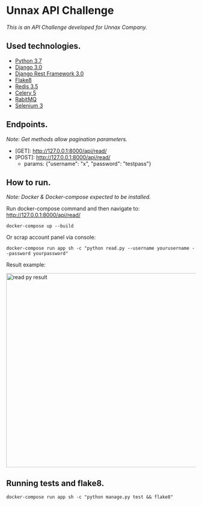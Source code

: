 # Unnax API Challenge

_This is an API Challenge developed for Unnax Company._

## Used technologies.

* [Python 3.7](https://www.python.org/downloads/release/python-370/)
* [Django 3.0](https://docs.djangoproject.com/en/3.2/releases/3.0/)
* [Django Rest Framework 3.0](https://www.django-rest-framework.org)
* [Flake8](https://flake8.pycqa.org/en/latest/)
* [Redis 3.5](https://pypi.org/project/redis/)
* [Celery 5](https://docs.celeryproject.org/en/stable/getting-started/introduction.html)
* [RabitMQ](https://www.rabbitmq.com)
* [Selenium 3](https://pypi.org/project/selenium/)

## Endpoints.

_Note: Get methods allow pagination parameters._

* \[GET\]: http://127.0.0.1:8000/api/read/
* \[POST\]: http://127.0.0.1:8000/api/read/
  * params: {"username": "x", "password": "testpass"}

## How to run.

_Note: Docker & Docker-compose expected to be installed._

Run docker-compose command and then navigate to: http://127.0.0.1:8000/api/read/

```
docker-compose up --build
```

Or scrap account panel via console:

```
docker-compose run app sh -c "python read.py --username yourusername --password yourpassword"
```

Result example:

<img width="515" alt="read py result" src="https://user-images.githubusercontent.com/19146580/122103254-b408a580-ce16-11eb-9859-128e25225ae8.png">

## Running tests and flake8.

```
docker-compose run app sh -c "python manage.py test && flake8"
```

